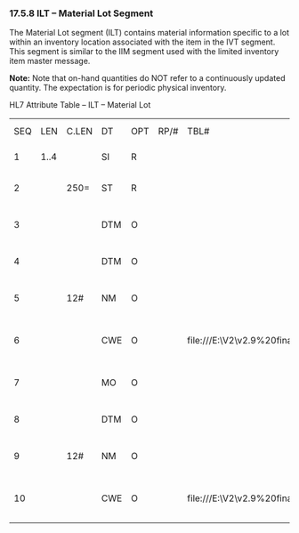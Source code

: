 ### 17.5.8 ILT – Material Lot Segment

The Material Lot segment (ILT) contains material information specific to a lot within an inventory location associated with the item in the IVT segment. This segment is similar to the IIM segment used with the limited inventory item master message.

**Note:** Note that on-hand quantities do NOT refer to a continuously updated quantity. The expectation is for periodic physical inventory.

HL7 Attribute Table – ILT – Material Lot

|     |     |     |     |     |     |     |     |     |
| --- | --- | --- | --- | --- | --- | --- | --- | --- |
| SEQ | LEN | C.LEN | DT | OPT | RP/# | TBL# | ITEM# | ELEMENT NAME |
| 1 | 1..4 |  | SI | R |  |  | 02086 | Set Id - ILT |
| 2 |  | 250= | ST | R |  |  | 01800 | Inventory Lot Number |
| 3 |  |  | DTM | O |  |  | 01801 | Inventory Expiration Date |
| 4 |  |  | DTM | O |  |  | 01804 | Inventory Received Date |
| 5 |  | 12# | NM | O |  |  | 01805 | Inventory Received Quantity |
| 6 |  |  | CWE | O |  | file:///E:\V2\v2.9%20final%20Nov%20from%20Frank\V29_CH02C_Tables.docx#HL70818[0818] | 01806 | Inventory Received Quantity Unit |
| 7 |  |  | MO | O |  |  | 01807 | Inventory Received Item Cost |
| 8 |  |  | DTM | O |  |  | 01808 | Inventory On Hand Date |
| 9 |  | 12# | NM | O |  |  | 01809 | Inventory On Hand Quantity |
| 10 |  |  | CWE | O |  | file:///E:\V2\v2.9%20final%20Nov%20from%20Frank\V29_CH02C_Tables.docx#HL70818[0818] | 01810 | Inventory On Hand Quantity Unit |
